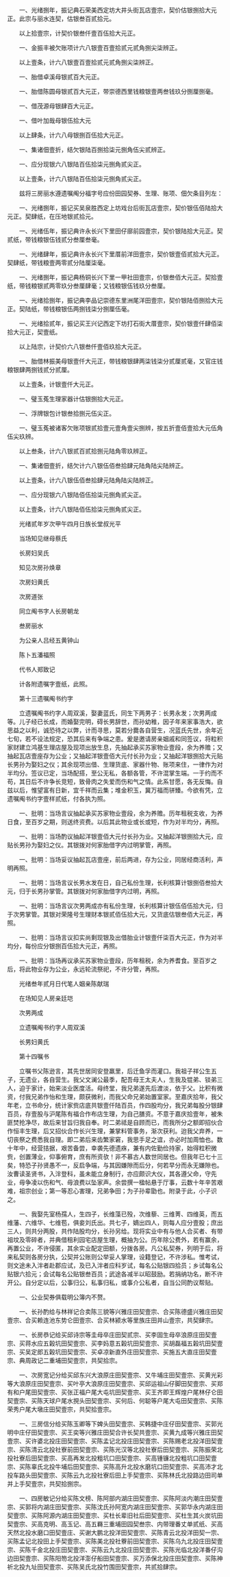 <!-- { "loadSidebar": true } -->
　　一、光绪捌年，振记典石荣美西定坊大井头街瓦店壹宗，契价估银捌拾大元正。此宗与丽水连契，估银叁百贰拾元。

　　以上拾壹宗，计契价银叁仟壹百伍拾大元正。

　　一、金振丰被欠账项计六八银壹百壹拾贰元贰角捌尖柒辨正。

　　以上壹条，计六八银壹百壹拾贰元贰角捌尖柒辨正。

　　一、胎借卓溪母银贰百大元正。

　　一、胎借陈圆母银贰百大元正，带崇德西里钱粮银壹两叁钱玖分捌厘捌毫。

　　一、借茂源母银肆百大元正。

　　一、借叶加哉母银伍拾大元

　　以上肆条，计六八母银捌百伍拾大元正。

　　一、集诸佃壹折，结欠银陆百捌拾柒元捌角伍尖贰辨正。

　　一、应分现银六八银陆百伍拾柒元捌角贰尖正。

　　以上壹条，计六八银陆百伍拾柒元捌角贰尖正。

　　兹将三房丽水遵遗嘱阄分福字号应份田园契券、生理、账项、佃欠条目列左：

　　一、光绪捌年，振记买吴泉胜西定上坊戏台后街瓦店壹宗，契价银伍佰陆拾大元正。契肆纸，在压地银贰拾元。

　　一、光绪伍年，振记典许永长兴下里田仔廍前园壹宗，契价银陆拾大元正。契贰纸，带钱粮银伍钱贰分叁厘叁毫。

　　一、光绪肆年，振记典许永长兴下里厝前洋田壹宗，契价银壹佰贰拾大元正。契肆纸，带钱粮壹两零贰分陆厘柒毫。

　　一、光绪捌年，振记典杨铜长兴下里一甲社田壹宗，价银叁佰大元正。契拾壹纸，带钱粮银贰两零玖分叁厘肆毫；又钱粮银伍钱玖分叁厘。

　　一、光绪拾捌年，振记典李品记崇德东里洲尾洋田壹宗，契价银陆佰捌拾大元正。契陆纸，带钱粮银伍两捌钱柒分捌厘伍毫。

　　一、光绪拾贰年，振记买王兴记西定下坊打石街大厝壹宗，契价银壹仟肆佰柒拾大元正，契壹纸。

　　以上陆宗，计契价六八银叁仟壹佰玖拾大元正。

　　一、胎借林振美母银壹仟大元正，带钱粮银肆两柒钱柒分贰厘贰毫，又官庄钱粮银肆两捌钱贰分贰厘。

　　以上壹条，计银壹仟大元正。

　　一、璧玉菟生理家器计估银捌拾大元正。

　　一、浮牌银包计银叁拾捌元伍尖正。

　　一、璧玉菟被诸客欠账项银贰拾壹元壹角壹尖捌辨，按五折壹佰壹拾大元伍角伍尖玖辨。

　　以上叁条，计六八银贰百贰拾捌元陆角零玖辨正。

　　一、集诸佃壹折，结欠计六八银伍佰叁拾肆元陆角陆尖陆辨正。

　　以上壹条，计六八银伍佰叁拾肆元陆角陆尖陆辨正。

　　一、应分现银六八银陆佰伍拾柒元捌角贰尖正。

　　以上壹条，计六八银陆佰伍拾柒元捌角贰尖正。

　　光绪贰年岁次甲午四月日族长堂叔光平

　　当场知见继母蔡氏

　　长房妇吴氏

　　知见次房孙焕章

　　次房妇黄氏

　　次房道张

　　同立阄书字人长房朝龙

　　叁房丽水

　　为公亲人吕经五黄钟山

　　陈卜五潘福照

　　代书人郑致记

　　计各附遗嘱字壹纸，此照。

　　第十三遗嘱阄书约字

　　立遗嘱阄书约字人周双溪，娶妻蓝氏，同生下两男子：长男永发；次男两成等。儿子经已长成，而婚娶完明，碍长男辞世，而孙幼稚，因子年来家事浩大，欲思益之以利，诚恐待之以弊，计而寻思，莫若分爨各自营生，况蓝氏先世，余年近七旬，若不设法规定，恐其后来有争端之患。爰是邀请房亲姻戚和同签议，将粒积家财建立鸿基生理店屋及现项出放生息，先抽起承买苏家物业壹段，余为养赡；又抽起瓦店壹座存为公业；又抽起洋银壹佰大元付长孙为业；又抽起洋银捌拾大元贴长男孙为娶妇之仪；其余现项出借、生理货底、家器什物、账项来住，一律作为对半均分。签议已定，当场配搭，至公无私，各额各管，不许混掌生端。一于约而不苟，其日后不许争长竞短，致骨肉之失爱而伤和气之情。此系甘愿，各无反悔。自兹以后，惟望富有日新，宜千祥而云集；堆金积玉，冀万福而骈臻。今欲有凭，立遗嘱阄书约字壹样贰纸，付各执为照。

　　一、批明：当场言议抽起承买苏家物业壹段，余为养赡。历年租税支收，为养日食，至百岁之期，则送终资费。以后其此物业或长或短，作为对半均分，再照。

　　一、批明：当场酌议抽起洋银壹佰大元付长孙为业。又抽起洋银捌拾大元，应贴长男孙为娶妇之仪。其银拨对何家胎借字内过明掌管，再照。

　　一、批明：当场妥议抽起瓦店壹座，前后两进，存为公业，同居经商活利，声明再照。

　　一、批明：当场言议长男水发在日，自己私份生理，长利核算计银捌佰叁拾大元，归于长男孙掌管。其银拨对何家胎借字内过明，再照。

　　一、批明：当场言议次男两成亦有私份生理，长利核算计银伍佰伍拾大元，归于次男掌管。其银对荣隆号生理财本银贰佰伍拾大元，又货底估银叁佰大元正，再照。

　　一、批明：当场言议扣实尚剩现银及出借胎业计银壹仟柒百大元正，作为对半均分，每份应分银捌百伍拾大元正，再照。

　　一、批明：当场再议承买苏家物业壹段，历年租税，余为养耆食。至百岁之后，将此物业存为公业，永远轮流祭祀，不许分管，再照。

　　光绪叁年贰月日代笔人姻亲陈献瑞

　　在场知见人房亲廷垲

　　次男两成

　　立遗嘱阄书约字人周双溪

　　长男妇黄氏

　　第十四嘱书

　　立嘱书父陈逊言，其先世居同安登羸里，后迁鱼孚而灌口。我祖子祥公生五子，无遗业，各自营生。我父文澜公最季，配吾母王太夫人，生我及锟弟、锬弟三人，迫于家计，始来淡业医度活。母终堂，我兄弟遂先后渡淡，依于父。比积有微资，付我兄弟作怡和生理，颇获微利，而我父命兄弟始置室家。至嘉庆拾年，我父年老，立书命分，统计家赀店底共银壹仟陆百员，作四股均分，我兄弟每股分银肆百员，存壹股与沪尾陈有福合作布店生理，为自己膳资。不意于嘉庆拾壹年，被朱匪焚抢净尽，故后来甘旨归我自奉。时二弟祗是自顾而已，而我所分之额即招伙合作恒丰生理，后又招伙合作长兴生理，兼掌料管事务，渐次获利。迨我父弃养，一切丧祭之费悉我自理。即二弟后来齿繁家窘，我思手足之谊，亦必时加周恤也。数十年中，经营拮据，艰苦备尝，幸袭先德遗庥，兼有内佐勤俭持家，始得粒积微赀，创置薄业，仰事俯育，庶有所资欤！非不慕古人数世同居也。但我年已七十三矣，特恐子孙贤愚不一，反启争端，与其因嫌隙而后分，何若早分而永无嫌隙也。汝曹读圣贤书，入泮登科，虽未能立身制行，亦应颇识大仪，其各遵父命，守先业，毋争凌以伤和气、毋浪费以坠家声。余尝撰一楹帖悬于厅事，云数十年辛苦艰难，祖宗创业；第一等忍心害理，兄弟争田；为子孙辈勖也。附录于此，小子识之。

　　一、我娶先室杨孺人，生四子，长维藻已殁，次维藜、三维菁、四维英，而五维藩、六维华、七维苞，俱妾刘氏出。共七子，嫡出四人，则每人应分壹股；庶出三人，则共分两股，共作陆股均分，长孙另给。现将实业中有与他人合买者、有带祖坟及零碎者，并典借租利园宅店屋生理，概抽为公。历年除公费外，若有赢余，再置公业，不许侵匿，其余实业配定田额，分拨各房。凡公私契券，列明于后，将来私契则各房分执，公契并公账则公举妥人掌理，设籍登记，不许涉私。惟考试，则文途未入泮者赴郡应试，及已入泮者应科岁试，每名公贴银四拾员；乡试每名公贴银六拾元；会试每名公贴银叁百员；武途各减半以昭鼓励。若捐纳功名，断不许开公。自分定以后，公事归公，私事归私，或事介公私者，自当公同酌议帮贴。

　　一、公业契券俱载明公簿内不赘。

　　一、长孙酌给与林祥记合卖陈三貌等兴雅庄田契壹宗、合买陈德盛兴雅庄田契壹宗、合买赖连池东势仑田壹宗、合买林颍水等里族庄田并山壹宗，共契肆宗。

　　一、长房恭记给买邱诗宗等圭母卒庄田契贰宗、买李固生母卒浪原庄田契壹宗、买蒋水应五榖坑田契壹宗、买李妈意五榖坑田契壹宗、买胡磊福五榖坑田契壹宗、买吴定郎五榖坑田契壹宗、买卓凉新直外庄田契壹宗、买施五大直庄田契壹宗、典周政记二重埔田契壹宗，共契拾宗。

　　一、次房宽记分给买邱东兴大浪原庄田契壹宗、又牛埔庄田契壹宗、买黄光彩等大浪原庄田契壹宗、买叶亭大浪原庄田契壹宗、买邱运祖山仔脚田契壹宗、买郑有和户尾田契壹宗、买张正福户尾大屯坑田契壹宗、买王齐即王辉煌户尾林仔仑田契壹宗、买陈天球户尾水挸头田契壹宗、买何后、何聪等户尾大屯田契壹宗、买陈荣秀户尾大墩庄田契壹宗，共契拾壹宗。

　　一、三房信分给买陈玉卿等下婢头田契壹宗、买韩捷中庄仔田契壹宗、买郭光明中庄仔田契壹宗、买王奕等兴雅庄田契合许长契共壹宗、买黄九成等兴雅庄田契壹宗、买许婆北投庄田契壹宗、买陈孟记北投庄田契壹宗、买陈赐老北投洋田契壹宗、买陈清云北投社寮前田契壹宗、买陈光汉等北投社寮后田契壹宗、买陈振荣北投社寮后田契壹宗、买高再发北投粗坑口田契壹宗、买高锺镰北投粗坑口田契壹宗、买陈辜氏北投牛埔后田契壹宗、买陈高升北投水磨坑口田契壹宗、买高沛才北投车路头田契壹宗、买陈云九北投社寮后田上手契壹宗、买陈林氏北投路边田司单并上手契壹宗，共契拾捌宗。

　　一、四房敏记分给买陈文榜、陈阿部内湖庄田契壹宗、买陈阿淡内潮庄田契壹宗、买郭将内湖庄田契壹宗、买陈沈氏孙阿宽内湖庄田契壹宗、买郭华永内湖庄田契壹宗、买陈阿源内湖庄田契壹宗、买杜长辈旧社后田契壹宗、买杜生其火炭坑田契壹宗、买高克明、高玉记、高五羇三重埔田园契叁宗、内带理番丈单贰纸、买高天然北投水磨口田契壹庄、买谢大鹏北投洋田契壹宗、买陈青云北投洋田契一宗、买陈孟记北投田上手契壹宗、买陈美北投社藔前田契壹宗、买陈乌九北投庄田契壹宗、买陈千金北投庄田契壹宗、买陈云九北投庄田契壹宗、买陈光临北投洋番仔沟边田契壹宗、买陈阳笏北投洋澎仔船田契壹宗、买万添保北投庄田契壹宗、买陈神祈北投九址田契壹宗、买陈吴氏北投竹围田契壹宗，共贰拾肆宗。

